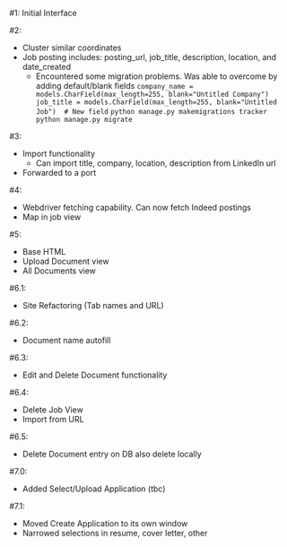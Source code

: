 #1: Initial Interface

#2:
- Cluster similar coordinates
- Job posting includes: posting_url, job_title, description, location, and date_created
    - Encountered some migration problems. Was able to overcome by adding default/blank fields
            ```
            company_name = models.CharField(max_length=255, blank="Untitled Company")
            job_title = models.CharField(max_length=255, blank="Untitled Job")  # New field
            ```
            ```
            python manage.py makemigrations tracker
            python manage.py migrate
            ```

#3:
- Import functionality
    - Can import title, company, location, description from LinkedIn url 
- Forwarded to a port

#4:
- Webdriver fetching capability. Can now fetch Indeed postings 
- Map in job view

#5:
- Base HTML
- Upload Document view
- All Documents view

#6.1:
- Site Refactoring (Tab names and URL)

#6.2: 
- Document name autofill

#6.3:
- Edit and Delete Document functionality

#6.4:
- Delete Job View
- Import from URL

#6.5:
- Delete Document entry on DB also delete locally

#7.0:
- Added Select/Upload Application (tbc)

#7.1:
- Moved Create Application to its own window
- Narrowed selections in resume, cover letter, other
